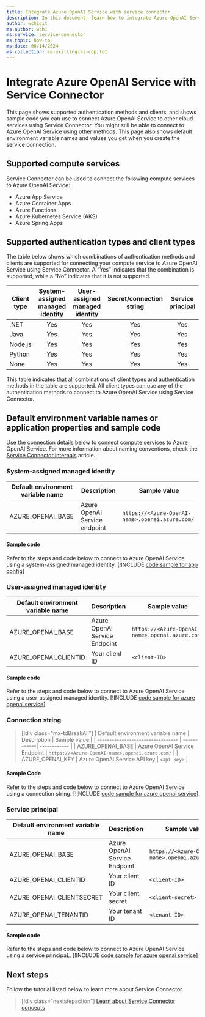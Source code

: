 ```yaml
---
title: Integrate Azure OpenAI Service with service connector
description: In this document, learn how to integrate Azure OpenAI Service into your application with Service Connector
author: wchigit
ms.author: wchi
ms.service: service-connector
ms.topic: how-to
ms.date: 06/14/2024
ms.collection: ce-skilling-ai-copilot
---
```


# Integrate Azure OpenAI Service with Service Connector

This page shows supported authentication methods and clients, and shows sample code you can use to connect Azure OpenAI Service to other cloud services using Service Connector. You might still be able to connect to Azure OpenAI Service using other methods. This page also shows default environment variable names and values you get when you create the service connection. 

## Supported compute services

Service Connector can be used to connect the following compute services to Azure OpenAI Service:

- Azure App Service
- Azure Container Apps
- Azure Functions
- Azure Kubernetes Service (AKS)
- Azure Spring Apps
## Supported authentication types and client types

The table below shows which combinations of authentication methods and clients are supported for connecting your compute service to Azure OpenAI Service using Service Connector. A “Yes” indicates that the combination is supported, while a “No” indicates that it is not supported.


| Client type | System-assigned managed identity | User-assigned managed identity | Secret/connection string | Service principal |
|-------------|:--------------------------------:|:------------------------------:|:------------------------:|:-----------------:|
| .NET        |                Yes               |               Yes              |            Yes           |        Yes        |
| Java        |                Yes               |               Yes              |            Yes           |        Yes        |
| Node.js     |                Yes               |               Yes              |            Yes           |        Yes        |
| Python      |                Yes               |               Yes              |            Yes           |        Yes        |
| None        |                Yes               |               Yes              |            Yes           |        Yes        |

This table indicates that all combinations of client types and authentication methods in the table are supported. All client types can use any of the authentication methods to connect to Azure OpenAI Service using Service Connector.

## Default environment variable names or application properties and sample code

Use the connection details below to connect compute services to Azure OpenAI Service. For more information about naming conventions, check the [Service Connector internals](concept-service-connector-internals.md#configuration-naming-convention) article.

### System-assigned managed identity

| Default environment variable name | Description                  | Sample value                                     |
| --------------------------------- | ---------------------------- | ------------------------------------------------ |
| AZURE_OPENAI_BASE   | Azure OpenAI Service endpoint | `https://<Azure-OpenAI-name>.openai.azure.com/` |

#### Sample code
Refer to the steps and code below to connect to Azure OpenAI Service using a system-assigned managed identity.
[!INCLUDE [code sample for app config](./includes/code-openai-microsoft-entra-id.md)]

### User-assigned managed identity

| Default environment variable name | Description                | Sample value                                    |
| --------------------------------- | -------------------------- | ----------------------------------------------- |
| AZURE_OPENAI_BASE   | Azure OpenAI Service Endpoint | `https://<Azure-OpenAI-name>.openai.azure.com/` |
| AZURE_OPENAI_CLIENTID   | Your client ID             | `<client-ID>`                                 |

#### Sample code
Refer to the steps and code below to connect to Azure OpenAI Service using a user-assigned managed identity.
[!INCLUDE [code sample for azure openai service](./includes/code-openai-microsoft-entra-id.md)]

### Connection string

> [!div class="mx-tdBreakAll"]
> | Default environment variable name | Description | Sample value |
> | --------------------------------- | ------------| ------------ |
> | AZURE_OPENAI_BASE   | Azure OpenAI Service Endpoint | `https://<Azure-OpenAI-name>.openai.azure.com/` |
> | AZURE_OPENAI_KEY | Azure OpenAI Service API key | `<api-key>` |

#### Sample Code 
Refer to the steps and code below to connect to Azure OpenAI Service using a connection string.
[!INCLUDE [code sample for azure openai service](./includes/code-openai-secret.md)]


### Service principal

| Default environment variable name   | Description                | Sample value                                   |
| ----------------------------------- | -------------------------- | ---------------------------------------------- |
| AZURE_OPENAI_BASE     | Azure OpenAI Service Endpoint | `https://<Azure-OpenAI-name>.openai.azure.com/` |
| AZURE_OPENAI_CLIENTID     | Your client ID             | `<client-ID>`                                |
| AZURE_OPENAI_CLIENTSECRET | Your client secret         | `<client-secret>`                            |
| AZURE_OPENAI_TENANTID     | Your tenant ID             | `<tenant-ID>`                                |

#### Sample code
Refer to the steps and code below to connect to Azure OpenAI Service using a service principaL.
[!INCLUDE [code sample for azure openai service](./includes/code-openai-microsoft-entra-id.md)]

## Next steps

Follow the tutorial listed below to learn more about Service Connector.

> [!div class="nextstepaction"]
> [Learn about Service Connector concepts](./concept-service-connector-internals.md)

